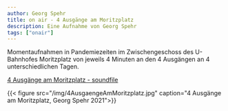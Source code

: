 ```yaml
---
author: Georg Spehr
title: on air - 4 Ausgänge am Moritzplatz
description: Eine Aufnahme von Georg Spehr
tags: ["onair"]
---
```


Momentaufnahmen in Pandemiezeiten im Zwischengeschoss des U-Bahnhofes Moritzplatz von jeweils 4 Minuten an den 4 Ausgängen an 4 unterschiedlichen Tagen.

[4 Ausgänge am Moritzplatz - soundfile](https://aporee.org/blz/4AusgaengeamMoritzplatz.mp3)

{{< figure src="/img/4AusgaengeAmMoritzplatz.jpg" caption="4 Ausgänge am Moritzplatz, Georg Spehr 2021">}}